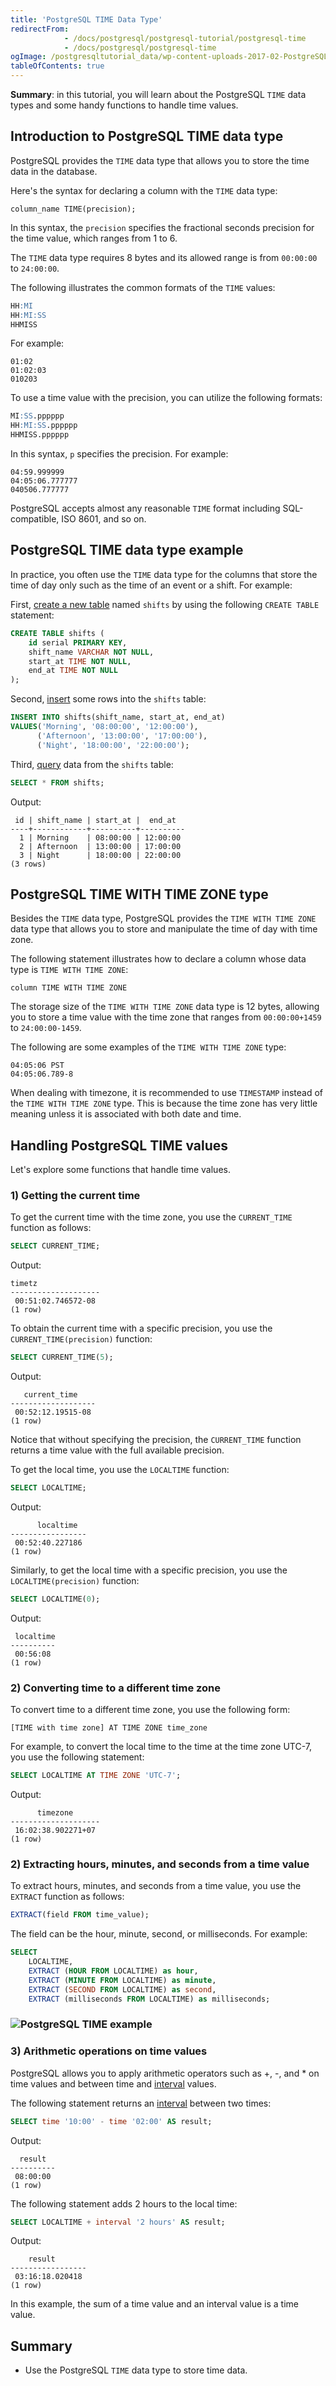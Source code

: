 ```yaml
---
title: 'PostgreSQL TIME Data Type'
redirectFrom: 
            - /docs/postgresql/postgresql-tutorial/postgresql-time
            - /docs/postgresql/postgresql-time
ogImage: /postgresqltutorial_data/wp-content-uploads-2017-02-PostgreSQL-TIME-example.png
tableOfContents: true
---
```


**Summary**: in this tutorial, you will learn about the PostgreSQL `TIME` data types and some handy functions to handle time values.

## Introduction to PostgreSQL TIME data type

PostgreSQL provides the `TIME` data type that allows you to store the time data in the database.

Here's the syntax for declaring a column with the `TIME` data type:

```
column_name TIME(precision);
```

In this syntax, the `precision` specifies the fractional seconds precision for the time value, which ranges from 1 to 6.

The `TIME` data type requires 8 bytes and its allowed range is from `00:00:00` to `24:00:00`.

The following illustrates the common formats of the `TIME` values:

```sql
HH:MI
HH:MI:SS
HHMISS
```

For example:

```text
01:02
01:02:03
010203
```

To use a time value with the precision, you can utilize the following formats:

```sql
MI:SS.pppppp
HH:MI:SS.pppppp
HHMISS.pppppp
```

In this syntax, `p` specifies the precision. For example:

```text
04:59.999999
04:05:06.777777
040506.777777
```

PostgreSQL accepts almost any reasonable `TIME` format including SQL-compatible, ISO 8601, and so on.

## PostgreSQL TIME data type example

In practice, you often use the `TIME` data type for the columns that store the time of day only such as the time of an event or a shift. For example:

First, [create a new table](/docs/postgresql/postgresql-create-table) named `shifts` by using the following `CREATE TABLE` statement:

```sql
CREATE TABLE shifts (
    id serial PRIMARY KEY,
    shift_name VARCHAR NOT NULL,
    start_at TIME NOT NULL,
    end_at TIME NOT NULL
);
```

Second, [insert](/docs/postgresql/postgresql-insert) some rows into the `shifts` table:

```sql
INSERT INTO shifts(shift_name, start_at, end_at)
VALUES('Morning', '08:00:00', '12:00:00'),
      ('Afternoon', '13:00:00', '17:00:00'),
      ('Night', '18:00:00', '22:00:00');
```

Third, [query](/docs/postgresql/postgresql-select) data from the `shifts` table:

```sql
SELECT * FROM shifts;
```

Output:

```
 id | shift_name | start_at |  end_at
----+------------+----------+----------
  1 | Morning    | 08:00:00 | 12:00:00
  2 | Afternoon  | 13:00:00 | 17:00:00
  3 | Night      | 18:00:00 | 22:00:00
(3 rows)
```

## PostgreSQL TIME WITH TIME ZONE type

Besides the `TIME` data type, PostgreSQL provides the `TIME WITH TIME ZONE` data type that allows you to store and manipulate the time of day with time zone.

The following statement illustrates how to declare a column whose data type is `TIME WITH TIME ZONE`:

```
column TIME WITH TIME ZONE
```

The storage size of the `TIME WITH TIME ZONE` data type is 12 bytes, allowing you to store a time value with the time zone that ranges from `00:00:00+1459` to `24:00:00-1459`.

The following are some examples of the `TIME WITH TIME ZONE` type:

```text
04:05:06 PST
04:05:06.789-8
```

When dealing with timezone, it is recommended to use `TIMESTAMP` instead of the `TIME WITH TIME ZONE` type. This is because the time zone has very little meaning unless it is associated with both date and time.

## Handling PostgreSQL TIME values

Let's explore some functions that handle time values.

### 1) Getting the current time

To get the current time with the time zone, you use the `CURRENT_TIME` function as follows:

```sql
SELECT CURRENT_TIME;
```

Output:

```
timetz
--------------------
 00:51:02.746572-08
(1 row)
```

To obtain the current time with a specific precision, you use the `CURRENT_TIME(precision)` function:

```sql
SELECT CURRENT_TIME(5);
```

Output:

```
   current_time
-------------------
 00:52:12.19515-08
(1 row)
```

Notice that without specifying the precision, the `CURRENT_TIME` function returns a time value with the full available precision.

To get the local time, you use the `LOCALTIME` function:

```sql
SELECT LOCALTIME;
```

Output:

```
      localtime
-----------------
 00:52:40.227186
(1 row)
```

Similarly, to get the local time with a specific precision, you use the `LOCALTIME(precision)` function:

```sql
SELECT LOCALTIME(0);
```

Output:

```
 localtime
----------
 00:56:08
(1 row)
```

### 2) Converting time to a different time zone

To convert time to a different time zone, you use the following form:

```
[TIME with time zone] AT TIME ZONE time_zone
```

For example, to convert the local time to the time at the time zone UTC-7, you use the following statement:

```sql
SELECT LOCALTIME AT TIME ZONE 'UTC-7';
```

Output:

```
      timezone
--------------------
 16:02:38.902271+07
(1 row)
```

### 2) Extracting hours, minutes, and seconds from a time value

To extract hours, minutes, and seconds from a time value, you use the `EXTRACT` function as follows:

```sql
EXTRACT(field FROM time_value);
```

The field can be the hour, minute, second, or milliseconds. For example:

```sql
SELECT
    LOCALTIME,
    EXTRACT (HOUR FROM LOCALTIME) as hour,
    EXTRACT (MINUTE FROM LOCALTIME) as minute,
    EXTRACT (SECOND FROM LOCALTIME) as second,
    EXTRACT (milliseconds FROM LOCALTIME) as milliseconds;
```

### ![PostgreSQL TIME example](/postgresqltutorial_data/wp-content-uploads-2017-02-PostgreSQL-TIME-example.png "PostgreSQL TIME example")

### 3) Arithmetic operations on time values

PostgreSQL allows you to apply arithmetic operators such as +, -, and \* on time values and between time and [interval](/docs/postgresql/postgresql-interval) values.

The following statement returns an [interval](/docs/postgresql/postgresql-interval) between two times:

```sql
SELECT time '10:00' - time '02:00' AS result;
```

Output:

```
  result
----------
 08:00:00
(1 row)
```

The following statement adds 2 hours to the local time:

```sql
SELECT LOCALTIME + interval '2 hours' AS result;
```

Output:

```
    result
-----------------
 03:16:18.020418
(1 row)
```

In this example, the sum of a time value and an interval value is a time value.

## Summary

- Use the PostgreSQL `TIME` data type to store time data.
